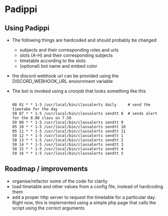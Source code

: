 # Padippi

## Using Padippi

- The following things are hardcoded and should probably be changed
    - subjects and their corresponding roles and urls
    - slots (A-H) and their corresponding subjects
    - timetable according to the slots
    - (optional) bot name and embed color
- the discord webhook url can be provided using the DISCORD_WEBHOOK_URL
  enviornment variable
- The bot is invoked using a cronjob that looks something like this

    ```cron

    00 01 * * 1-5 /usr/local/bin/classalerts daily     # send the timetabe for the day
    50 07 * * 1-5 /usr/local/bin/classalerts sendtt 8  # sends alert for the 8.00 class on 7.50
    50 08 * * 1-5 /usr/local/bin/classalerts sendtt 9
    05 10 * * 1-5 /usr/local/bin/classalerts sendtt 10
    05 11 * * 1-5 /usr/local/bin/classalerts sendtt 11
    50 12 * * 1-5 /usr/local/bin/classalerts sendtt 1
    50 13 * * 1-5 /usr/local/bin/classalerts sendtt 2
    50 14 * * 1-5 /usr/local/bin/classalerts sendtt 3
    50 15 * * 1-5 /usr/local/bin/classalerts sendtt 4
    50 16 * * 1-5 /usr/local/bin/classalerts sendtt 5

    ```

## Roadmap / improvements

- organise/refactor some of the code for clarity
- load timetable and other values from a config file, instead of hardcoding them
- add a proper http server to request the timetable for a particular day. Right
  now, this is implemented using a simple php page that calls the script using the
  correct arguments
